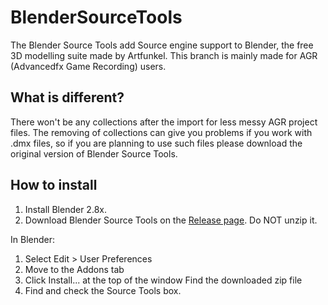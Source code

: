 # BlenderSourceTools
The Blender Source Tools add Source engine support to Blender, the free 3D modelling suite made by Artfunkel.
This branch is mainly made for AGR (Advancedfx Game Recording) users.

## What is different?

There won't be any collections after the import for less messy AGR project files.
The removing of collections can give you problems if you work with .dmx files, so if you are planning to use such files please download the original version of Blender Source Tools.

## How to install

1. Install Blender 2.8x.
2. Download Blender Source Tools on the [Release page](https://github.com/Devostated/BlenderSourceTools/releases/).
  Do NOT unzip it.

In Blender:
1. Select Edit > User Preferences
2. Move to the Addons tab
3. Click Install... at the top of the window
  Find the downloaded zip file
4. Find and check the Source Tools box.
